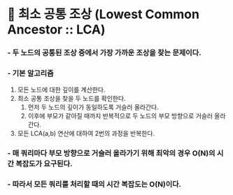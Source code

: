 # 📌 최소 공통 조상 (Lowest Common Ancestor :: LCA)
### - 두 노드의 공통된 조상 중에서 가장 가까운 조상을 찾는 문제이다.
### - 기본 알고리즘
1. 모든 노드에 대한 깊이를 계산한다.
2. 최소 공통 조상을 찾을 두 노드를 확인한다.
    1) 먼저 두 노드의 깊이가 동일하도록 거슬러 올라간다.
    2) 이후에 부모가 같아질 때까지 반복적으로 두 노드의 부모 방향으로 거슬러 올라간다.
3. 모든 LCA(a,b) 연산에 대하여 2번의 과정을 반복한다.

### - 매 쿼리마다 부모 방향으로 거슬러 올라가기 위해 최악의 경우 O(N)의 시간 복잡도가 요구된다. 
### - 따라서 모든 쿼리를 처리할 때의 시간 복잡도는 O(N)이다.